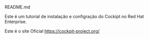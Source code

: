 README.md

Este é um tutorial de instalação e configração do Cockipt no Red Hat Enterprise.

Este é o site Oficial https://cockpit-project.org/